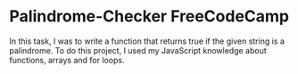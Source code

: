 # Palindrome-Checker FreeCodeCamp 

In this task, I was to write a function that returns true if the given string is a palindrome. To do this project, I used my JavaScript knowledge about functions, arrays and for loops.
